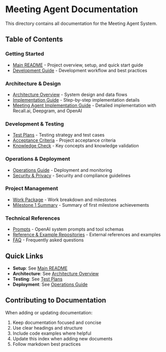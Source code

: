 # Meeting Agent Documentation

This directory contains all documentation for the Meeting Agent System.

## Table of Contents

### Getting Started
- [Main README](../README.md) - Project overview, setup, and quick start guide
- [Development Guide](DEVELOPMENT.md) - Development workflow and best practices

### Architecture & Design
- [Architecture Overview](Architecture.md) - System design and data flows
- [Implementation Guide](implementationguide.md) - Step-by-step implementation details
- [Meeting Agent Implementation Guide](meeting-agent-implementation-guide.md) - Detailed implementation with Recall.ai, Deepgram, and OpenAI

### Development & Testing
- [Test Plans](testplans.md) - Testing strategy and test cases
- [Acceptance Criteria](acceptancecriteria.md) - Project acceptance criteria
- [Knowledge Check](knowledgecheck.md) - Key concepts and knowledge validation

### Operations & Deployment
- [Operations Guide](operations.md) - Deployment and monitoring
- [Security & Privacy](securityprivacy.md) - Security and compliance guidelines

### Project Management
- [Work Package](workpackage.md) - Work breakdown and milestones
- [Milestone 1 Summary](MILESTONE1_SUMMARY.md) - Summary of first milestone achievements

### Technical References
- [Prompts](prompts.md) - OpenAI system prompts and tool schemas
- [Reference & Example Repositories](referenceandexamplerepo.md) - External references and examples
- [FAQ](faq.md) - Frequently asked questions

## Quick Links

- **Setup**: See [Main README](../README.md#getting-started)
- **Architecture**: See [Architecture Overview](Architecture.md)
- **Testing**: See [Test Plans](testplans.md)
- **Deployment**: See [Operations Guide](operations.md)

## Contributing to Documentation

When adding or updating documentation:
1. Keep documentation focused and concise
2. Use clear headings and structure
3. Include code examples where helpful
4. Update this index when adding new documents
5. Follow markdown best practices
